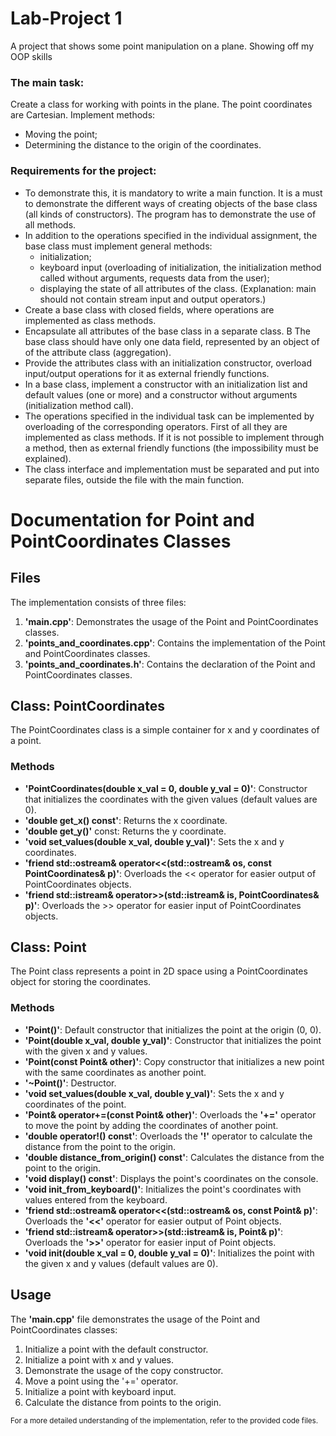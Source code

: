 # Lab-Project 1
A project that shows some point manipulation on a plane. Showing off my OOP skills

### The main task:
  Create a class for working with points in the plane. The point coordinates are Cartesian. Implement methods:  
  - Moving the point;
  - Determining the distance to the origin of the coordinates.
  
### Requirements for the project:
  - To demonstrate this, it is mandatory to write a main function. It is a must to demonstrate the different ways of creating objects
    of the base class (all kinds of constructors). The program has to demonstrate the use of all methods. 
  - In addition to the operations specified in the individual assignment, the base class must implement general methods:
      - initialization;
      - keyboard input (overloading of initialization, the initialization method called without arguments, requests data from the user);
      - displaying the state of all attributes of the class.
     (Explanation: main should not contain stream input and output operators.)
  - Create a base class with closed fields, where operations are implemented as class methods.
  - Encapsulate all attributes of the base class in a separate class. В The base class should have only one data field, represented by an object of of the attribute         class (aggregation).
  - Provide the attributes class with an initialization constructor, overload input/output operations for it as external friendly functions.
  - In a base class, implement a constructor with an initialization list and default values (one or more) and a constructor without arguments (initialization method         call).
  - The operations specified in the individual task can be implemented by overloading of the corresponding operators. First of all they are implemented as class methods.     If it is not possible to implement through a method, then as external friendly functions (the impossibility must be explained).
  - The class interface and implementation must be separated and put into separate files, outside the file with the main function.

# Documentation for Point and PointCoordinates Classes
## Files
The implementation consists of three files:
  1) **'main.cpp'**: Demonstrates the usage of the Point and PointCoordinates classes.
  2) **'points_and_coordinates.cpp'**: Contains the implementation of the Point and PointCoordinates classes.
  3) **'points_and_coordinates.h'**: Contains the declaration of the Point and PointCoordinates classes.
## Class: PointCoordinates
The PointCoordinates class is a simple container for x and y coordinates of a point.
### Methods
  - **'PointCoordinates(double x_val = 0, double y_val = 0)'**: Constructor that initializes the coordinates with the given values (default       values are 0).
  - **'double get_x() const'**: Returns the x coordinate.
  - **'double get_y()'** const: Returns the y coordinate.
  - **'void set_values(double x_val, double y_val)'**: Sets the x and y coordinates.
  - **'friend std::ostream& operator<<(std::ostream& os, const PointCoordinates& p)'**: Overloads the << operator for easier output of             PointCoordinates objects.
  - **'friend std::istream& operator>>(std::istream& is, PointCoordinates& p)'**: Overloads the >> operator for easier input of                   PointCoordinates objects.
## Class: Point
The Point class represents a point in 2D space using a PointCoordinates object for storing the coordinates.
### Methods
  - **'Point()'**: Default constructor that initializes the point at the origin (0, 0).
  - **'Point(double x_val, double y_val)'**: Constructor that initializes the point with the given x and y values.
  - **'Point(const Point& other)'**: Copy constructor that initializes a new point with the same coordinates as another point.
  - **'~Point()'**: Destructor.
  - **'void set_values(double x_val, double y_val)'**: Sets the x and y coordinates of the point.
  - **'Point& operator+=(const Point& other)'**: Overloads the **'+='** operator to move the point by adding the coordinates of another point.
  - **'double operator!() const'**: Overloads the **'!'** operator to calculate the distance from the point to the origin.
  - **'double distance_from_origin() const'**: Calculates the distance from the point to the origin.
  - **'void display() const'**: Displays the point's coordinates on the console.
  - **'void init_from_keyboard()'**: Initializes the point's coordinates with values entered from the keyboard.
  - **'friend std::ostream& operator<<(std::ostream& os, const Point& p)'**: Overloads the **'<<'** operator for easier output of Point objects.
  - **'friend std::istream& operator>>(std::istream& is, Point& p)'**: Overloads the **'>>'** operator for easier input of Point objects.
  - **'void init(double x_val = 0, double y_val = 0)'**: Initializes the point with the given x and y values (default values are 0).
## Usage
The **'main.cpp'** file demonstrates the usage of the Point and PointCoordinates classes:
  1) Initialize a point with the default constructor.
  2) Initialize a point with x and y values.
  3) Demonstrate the usage of the copy constructor.
  4) Move a point using the '+=' operator.
  5) Initialize a point with keyboard input.
  6) Calculate the distance from points to the origin.

<sub>For a more detailed understanding of the implementation, refer to the provided code files.</sub>
